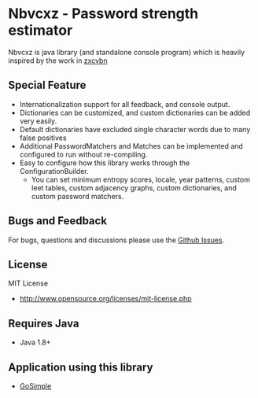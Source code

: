 # Nbvcxz - Password strength estimator

Nbvcxz is java library (and standalone console program) which is heavily inspired by the work in [zxcvbn](https://github.com/dropbox/zxcvbn)

## Special Feature

* Internationalization support for all feedback, and console output.
* Dictionaries can be customized, and custom dictionaries can be added very easily.
* Default dictionaries have excluded single character words due to many false positives
* Additional PasswordMatchers and Matches can be implemented and configured to run without re-compiling.
* Easy to configure how this library works through the ConfigurationBuilder.
    * You can set minimum entropy scores, locale, year patterns, custom leet tables, custom adjacency graphs, custom dictionaries, and custom password matchers.

## Bugs and Feedback

For bugs, questions and discussions please use the [Github Issues](https://github.com/tostino/nbvcxz/issues).

## License

MIT License

* http://www.opensource.org/licenses/mit-license.php

## Requires Java

* Java 1.8+

## Application using this library

- [GoSimple](https://gosimple.me/)